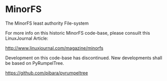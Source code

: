 # MinorFS
The MinorFS least authority File-system

For more info on this historic MinorFS code-base, please consuilt this LinuxJournal Article:

http://www.linuxjournal.com/magazine/minorfs

Development on this code-base has discontinued. New developments shall be based on
PyRumpelTree.

https://github.com/pibara/pyrumpeltree
